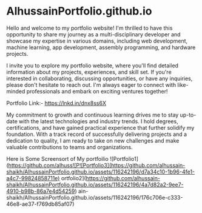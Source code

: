# AlhussainPortfolio.github.io

Hello and welcome to my portfolio website! I'm thrilled to have this opportunity to share my journey as a multi-disciplinary developer and showcase my expertise in various domains, including web development, machine learning, app development, assembly programming, and hardware projects.

I invite you to explore my portfolio website, where you'll find detailed information about my projects, experiences, and skill set. If you're interested in collaborating, discussing opportunities, or have any inquiries, please don't hesitate to reach out. I'm always eager to connect with like-minded professionals and embark on exciting ventures together!

Portfolio Link:- https://lnkd.in/dnx8ss6X

My commitment to growth and continuous learning drives me to stay up-to-date with the latest technologies and industry trends. I hold degrees, certifications, and have gained practical experience that further solidify my foundation. With a track record of successfully delivering projects and a dedication to quality, I am ready to take on new challenges and make valuable contributions to teams and organizations.

Here is Some Screensort of My portfoilio
![Portfolio1](https://github.com/alhuss![P![Portfolio3](https://github.com/alhussain-shaikh/AlhussainPortfolio.github.io/assets/116242196/d7a34c10-1b96-4fe1-a4c7-99824858711e)
ortfolio2](https://github.com/alhussain-shaikh/AlhussainPortfolio.github.io/assets/116242196/4a7d82a2-9ee7-4910-b98b-86a7e4d54259)
ain-shaikh/AlhussainPortfolio.github.io/assets/116242196/176c706e-c333-46e8-ae37-f769db85af07)

